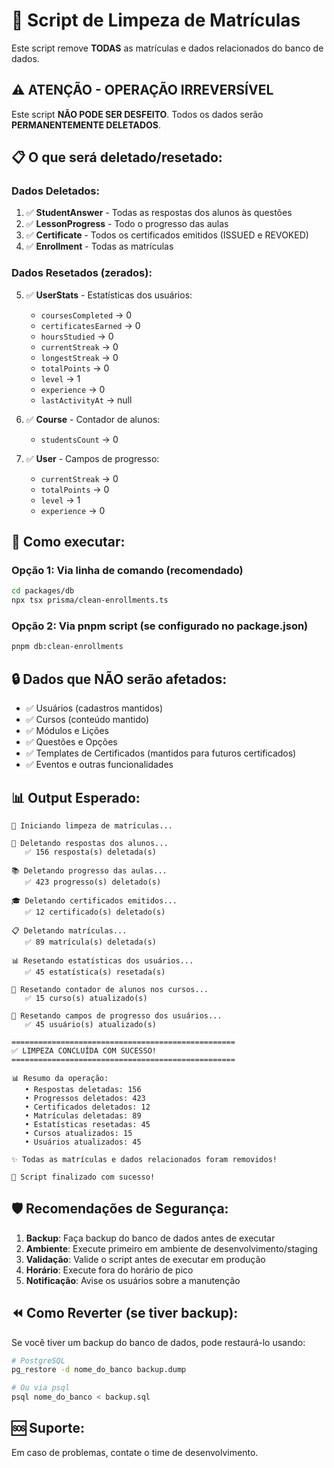 # 🧹 Script de Limpeza de Matrículas

Este script remove **TODAS** as matrículas e dados relacionados do banco de dados.

## ⚠️ ATENÇÃO - OPERAÇÃO IRREVERSÍVEL

Este script **NÃO PODE SER DESFEITO**. Todos os dados serão **PERMANENTEMENTE DELETADOS**.

## 📋 O que será deletado/resetado:

### Dados Deletados:

1. ✅ **StudentAnswer** - Todas as respostas dos alunos às questões
2. ✅ **LessonProgress** - Todo o progresso das aulas
3. ✅ **Certificate** - Todos os certificados emitidos (ISSUED e REVOKED)
4. ✅ **Enrollment** - Todas as matrículas

### Dados Resetados (zerados):

5. ✅ **UserStats** - Estatísticas dos usuários:
   - `coursesCompleted` → 0
   - `certificatesEarned` → 0
   - `hoursStudied` → 0
   - `currentStreak` → 0
   - `longestStreak` → 0
   - `totalPoints` → 0
   - `level` → 1
   - `experience` → 0
   - `lastActivityAt` → null

6. ✅ **Course** - Contador de alunos:
   - `studentsCount` → 0

7. ✅ **User** - Campos de progresso:
   - `currentStreak` → 0
   - `totalPoints` → 0
   - `level` → 1
   - `experience` → 0

## 🚀 Como executar:

### Opção 1: Via linha de comando (recomendado)

```bash
cd packages/db
npx tsx prisma/clean-enrollments.ts
```

### Opção 2: Via pnpm script (se configurado no package.json)

```bash
pnpm db:clean-enrollments
```

## 🔒 Dados que NÃO serão afetados:

- ✅ Usuários (cadastros mantidos)
- ✅ Cursos (conteúdo mantido)
- ✅ Módulos e Lições
- ✅ Questões e Opções
- ✅ Templates de Certificados (mantidos para futuros certificados)
- ✅ Eventos e outras funcionalidades

## 📊 Output Esperado:

```
🚀 Iniciando limpeza de matrículas...

📝 Deletando respostas dos alunos...
   ✅ 156 resposta(s) deletada(s)

📚 Deletando progresso das aulas...
   ✅ 423 progresso(s) deletado(s)

🎓 Deletando certificados emitidos...
   ✅ 12 certificado(s) deletado(s)

📋 Deletando matrículas...
   ✅ 89 matrícula(s) deletada(s)

📊 Resetando estatísticas dos usuários...
   ✅ 45 estatística(s) resetada(s)

🎯 Resetando contador de alunos nos cursos...
   ✅ 15 curso(s) atualizado(s)

👤 Resetando campos de progresso dos usuários...
   ✅ 45 usuário(s) atualizado(s)

==================================================
✅ LIMPEZA CONCLUÍDA COM SUCESSO!
==================================================

📊 Resumo da operação:
   • Respostas deletadas: 156
   • Progressos deletados: 423
   • Certificados deletados: 12
   • Matrículas deletadas: 89
   • Estatísticas resetadas: 45
   • Cursos atualizados: 15
   • Usuários atualizados: 45

✨ Todas as matrículas e dados relacionados foram removidos!

🎉 Script finalizado com sucesso!
```

## 🛡️ Recomendações de Segurança:

1. **Backup**: Faça backup do banco de dados antes de executar
2. **Ambiente**: Execute primeiro em ambiente de desenvolvimento/staging
3. **Validação**: Valide o script antes de executar em produção
4. **Horário**: Execute fora do horário de pico
5. **Notificação**: Avise os usuários sobre a manutenção

## ⏪ Como Reverter (se tiver backup):

Se você tiver um backup do banco de dados, pode restaurá-lo usando:

```bash
# PostgreSQL
pg_restore -d nome_do_banco backup.dump

# Ou via psql
psql nome_do_banco < backup.sql
```

## 🆘 Suporte:

Em caso de problemas, contate o time de desenvolvimento.
